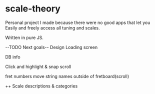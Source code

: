 # scale-theory
Personal project I made because there were no good apps that let you 
Easily and freely access all tuning and scales. 

Written in pure JS.

--TODO Next goals--
Design 
Loading screen

DB info

Click and highlight & snap scroll

fret numbers
move string names outside of fretboard(scroll)

++
Scale descriptions & categories